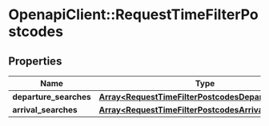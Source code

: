 # OpenapiClient::RequestTimeFilterPostcodes

## Properties
Name | Type | Description | Notes
------------ | ------------- | ------------- | -------------
**departure_searches** | [**Array&lt;RequestTimeFilterPostcodesDepartureSearch&gt;**](RequestTimeFilterPostcodesDepartureSearch.md) |  | [optional] 
**arrival_searches** | [**Array&lt;RequestTimeFilterPostcodesArrivalSearch&gt;**](RequestTimeFilterPostcodesArrivalSearch.md) |  | [optional] 


